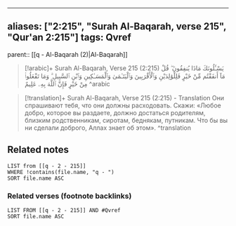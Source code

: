 
---
aliases: ["2:215", "Surah Al-Baqarah, verse 215", "Qur'an 2:215"]
tags: Qvref
---

parent:: [[q - Al-Baqarah (2)|Al-Baqarah]]

> [!arabic]+ Surah Al-Baqarah, Verse 215 (2:215)
> <span class="quran-arabic">يَسْـَٔلُونَكَ مَاذَا يُنفِقُونَ ۖ قُلْ مَآ أَنفَقْتُم مِّنْ خَيْرٍ فَلِلْوَٰلِدَيْنِ وَٱلْأَقْرَبِينَ وَٱلْيَتَـٰمَىٰ وَٱلْمَسَـٰكِينِ وَٱبْنِ ٱلسَّبِيلِ ۗ وَمَا تَفْعَلُوا۟ مِنْ خَيْرٍ فَإِنَّ ٱللَّهَ بِهِۦ عَلِيمٌ</span>
^arabic

> [!translation]+ Surah Al-Baqarah, Verse 215 (2:215) - Translation
> Они спрашивают тебя, что они должны расходовать. Скажи: «Любое добро, которое вы раздаете, должно достаться родителям, близким родственникам, сиротам, беднякам, путникам. Что бы вы ни сделали доброго, Аллах знает об этом».
^translation



## Related notes
```dataview
LIST from [[q - 2 - 215]]
WHERE !contains(file.name, "q - ")
SORT file.name ASC
```

### Related verses (footnote backlinks)
```dataview
LIST FROM [[q - 2 - 215]] AND #Qvref
SORT file.name ASC
```

